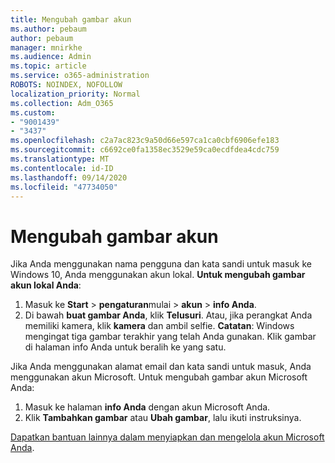 ```yaml
---
title: Mengubah gambar akun
ms.author: pebaum
author: pebaum
manager: mnirkhe
ms.audience: Admin
ms.topic: article
ms.service: o365-administration
ROBOTS: NOINDEX, NOFOLLOW
localization_priority: Normal
ms.collection: Adm_O365
ms.custom:
- "9001439"
- "3437"
ms.openlocfilehash: c2a7ac823c9a50d66e597ca1ca0cbf6906efe183
ms.sourcegitcommit: c6692ce0fa1358ec3529e59ca0ecdfdea4cdc759
ms.translationtype: MT
ms.contentlocale: id-ID
ms.lasthandoff: 09/14/2020
ms.locfileid: "47734050"
---
```

# <a name="change-account-picture"></a>Mengubah gambar akun

Jika Anda menggunakan nama pengguna dan kata sandi untuk masuk ke Windows 10, Anda menggunakan akun lokal. **Untuk mengubah gambar akun lokal Anda**:

1. Masuk ke **Start**  >  **pengaturan**mulai  >  **akun**  >  **info Anda**.
2. Di bawah **buat gambar Anda**, klik **Telusuri**. Atau, jika perangkat Anda memiliki kamera, klik **kamera** dan ambil selfie. 
    **Catatan**: Windows mengingat tiga gambar terakhir yang telah Anda gunakan. Klik gambar di halaman info Anda untuk beralih ke yang satu.

Jika Anda menggunakan alamat email dan kata sandi untuk masuk, Anda menggunakan akun Microsoft. Untuk mengubah gambar akun Microsoft Anda:

1. Masuk ke halaman **info Anda** dengan akun Microsoft Anda.
2. Klik **Tambahkan gambar** atau **Ubah gambar**, lalu ikuti instruksinya.

[Dapatkan bantuan lainnya dalam menyiapkan dan mengelola akun Microsoft Anda](https://support.microsoft.com/products/microsoft-account?category=manage-account).
